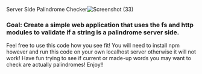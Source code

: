  Server Side Palindrome Checker![Screenshot (33)](https://user-images.githubusercontent.com/96151200/171784651-faffdf39-1bd9-4f27-b5dc-b9f85b0821f7.png)


### Goal: Create a simple web application that uses the fs and http modules to validate if a string is a palindrome server side.

Feel free to use this code how you see fit! You will need to install npm however and run this code on your own localhost server otherwise it will not 
work! Have fun trying to see if current or made-up words you may want to check are actually palindromes! Enjoy!!
